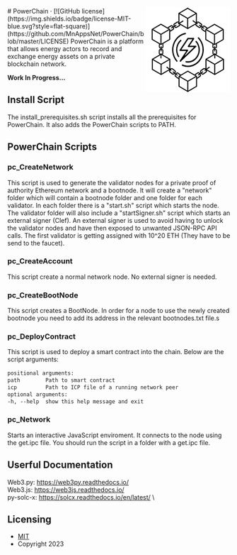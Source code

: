 <img src="./ui/public/logo192.png" alt="PowerChain" align="right">
# PowerChain &middot; [![GitHub license](https://img.shields.io/badge/license-MIT-blue.svg?style=flat-square)](https://github.com/MnAppsNet/PowerChain/blob/master/LICENSE)
PowerChain is a platform that allows energy actors to record and exchange energy assets on a private blockchain network.

**Work In Progress...**

## Install Script
The install_prerequisites.sh script installs all the prerequisites for PowerChain. It also adds the PowerChain scripts to PATH.

## PowerChain Scripts
### pc_CreateNetwork
This script is used to generate the validator nodes for a private proof of authority Ethereum network and a bootnode. It will create a "network" folder which will contain a bootnode folder and one folder for each
validator. In each folder there is a "start.sh" script which starts the node. The validator folder will also
include a "startSigner.sh" script which starts an external signer (Clef). An external signer is used to avoid
having to unlock the validator nodes and have then exposed to unwanted JSON-RPC API calls. The first validator is getting assigned with 10^20 ETH (They have to be send to the faucet).

### pc_CreateAccount
This script create a normal network node. No external signer is needed.

### pc_CreateBootNode
This script creates a BootNode. In order for a node to use the newly created bootnode you need to add its address in the relevant bootnodes.txt file.s

### pc_DeployContract
This script is used to deploy a smart contract into the chain.
Below are the script arguments:

    positional arguments:
    path        Path to smart contract
    icp         Path to ICP file of a running network peer
    optional arguments:
    -h, --help  show this help message and exit

### pc_Network
Starts an interactive JavaScript enviroment. It connects to the node using the get.ipc file. You should run the script in a folder with a get.ipc file.

## Userful Documentation
Web3.py: https://web3py.readthedocs.io/ \
Web3.js: https://web3js.readthedocs.io/ \
py-solc-x: https://solcx.readthedocs.io/en/latest/ \

## Licensing
* [MIT](https://github.com/MnAppsNet/PowerChain/blob/master/LICENSE)
* Copyright 2023